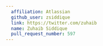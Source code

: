 ```yaml
---
  affiliation: Atlassian
  github_user: zsiddique
  link: https://twitter.com/zuhaib
  name: Zuhaib Siddique
  pull_request_number: 597
---
```

